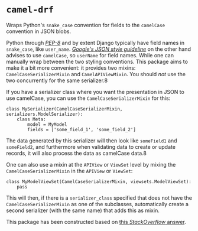# `camel-drf`

Wraps Python's `snake_case` convention for fields to the `camelCase` convention in JSON blobs.

Python through [*PEP-8*](https://peps.python.org/pep-0008/) and by extent Django typically have field names in `snake_case`, like `user_name`. [*Google's JSON style guideline*](https://google.github.io/styleguide/jsoncstyleguide.xml?showone=Property_Name_Format#Property_Name_Format) on the other hand advises to use `camelCase`, so `userName` for field names.
While one can manually wrap between the two styling conventions. This package aims to make it a bit more convenient: it provides two mixins: `CamelCaseSerializerMixin` and `CamelAPIViewMixin`. You should *not* use the two concurrently for the same serializer.8

If you have a serializer class where you want the presentation in JSON to use camelCase, you can use the `CamelCaseSerializerMixin` for this:

```
class MySerializer(CamelCaseSerializerMixin, serializers.ModelSerializer):
    class Meta:
        model = MyModel
        fields = ['some_field_1', 'some_field_2']
```

The data generated by this serializer will then look like `someField1` and `someField2`, and furthermore when validating data to create or update records, it will also process the data as camelCase data.8

One can also use a mixin at the `APIView` or `ViewSet` level by mixing the `CamelCaseSerializerMixin` in the `APIView` or `ViewSet`:

```
class MyModelViewSet(CamelCaseSerializerMixin, viewsets.ModelViewSet):
    pass
```

This will then, if there is a `serializer_class` specified that does not have the `CamelCaseSerializerMixin` as one of the subclasses, automatically create a second serializer (with the same name) that adds this as mixin.

This package has been constructed based on [this *StackOverflow* answer](https://stackoverflow.com/a/78599387/67579).